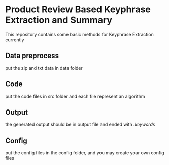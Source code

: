 # Product Review Based Keyphrase Extraction and Summary
This repository contains some basic methods for Keyphrase Extraction currently

## Data preprocess

put the zip and txt data in data folder

## Code

put the code files in src folder and each file represent an algorithm

## Output

the generated output should be in output file and ended with *.keywords*

## Config

put the config files in the config folder, and you may create your own config files


